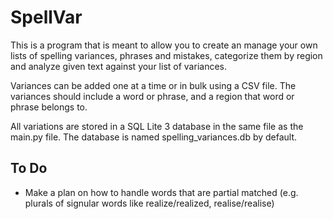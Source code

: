 # SpellVar

This is a program that is meant to allow you to create an manage your own lists of spelling variances, phrases and mistakes, categorize them by region and analyze given text against your list of variances.

Variances can be added one at a time or in bulk using a CSV file. The variances should include a word or phrase, and a region that word or phrase belongs to.

All variations are stored in a SQL Lite 3 database in the same file as the main.py file. The database is named spelling_variances.db by default.

## To Do
- Make a plan on how to handle words that are partial matched (e.g. plurals of signular words like realize/realized, realise/realise)
